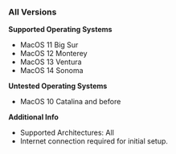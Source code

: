 ### All Versions

**Supported Operating Systems**
* MacOS 11 Big Sur
* MacOS 12 Monterey
* MacOS 13 Ventura
* MacOS 14 Sonoma

**Untested Operating Systems**
* MacOS 10 Catalina and before

**Additional Info**
- Supported Architectures: All
- Internet connection required for initial setup.
